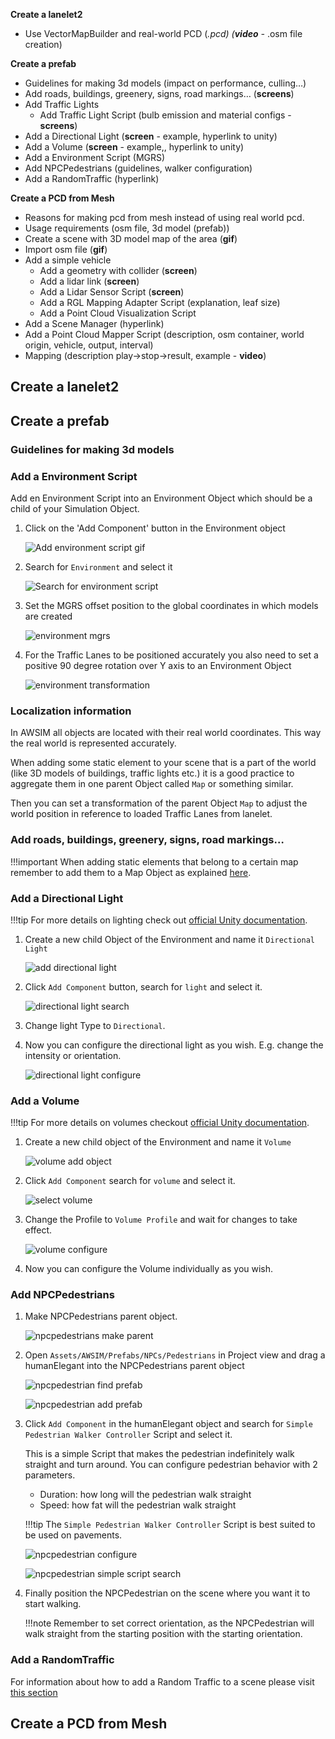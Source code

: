 **Create a lanelet2**

- Use VectorMapBuilder and real-world PCD (*.pcd) (**video** -* .osm file creation)

**Create a prefab**

- Guidelines for making 3d models (impact on performance, culling…)
- Add roads, buildings, greenery, signs, road markings… (**screens**)
- Add Traffic Lights
    - Add Traffic Light Script (bulb emission and material configs - **screens**)
- Add a Directional Light (**screen** - example, hyperlink to unity)
- Add a Volume (**screen** - example,, hyperlink to unity)
- Add a Environment Script (MGRS)
- Add NPCPedestrians (guidelines, walker configuration)
- Add a RandomTraffic (hyperlink)

**Create a PCD from Mesh**

- Reasons for making pcd from mesh instead of using real world pcd.
- Usage requirements (osm file, 3d model (prefab))
- Create a scene with 3D model map of the area (**gif**)
- Import osm file (**gif**)
- Add a simple vehicle
    - Add a geometry with collider (**screen**)
    - Add a lidar link (**screen**)
    - Add a Lidar Sensor Script (**screen**)
    - Add a RGL Mapping Adapter Script (explanation, leaf size)
    - Add a Point Cloud Visualization Script
- Add a Scene Manager (hyperlink)
- Add a Point Cloud Mapper Script (description, osm container, world origin, vehicle, output, interval)
- Mapping (description play->stop->result, example - **video**)

## Create a lanelet2
<!-- TODO -->

## Create a prefab

### Guidelines for making 3d models
<!-- TODO -->

### Add a Environment Script
Add en Environment Script into an Environment Object which should be a child of your Simulation Object.

1. Click on the 'Add Component' button in the Environment object

    ![Add environment script gif](add_environment_script.gif)

1. Search for `Environment` and select it

    ![Search for environment script](search_environment_script.png)

1. Set the MGRS offset position to the global coordinates in which models are created

    ![environment mgrs](environment_mgrs.png)

1. For the Traffic Lanes to be positioned accurately you also need to set a positive 90 degree rotation over Y axis to an Environment Object

    ![environment transformation](environment_transformation.png)

### Localization information
In AWSIM all objects are located with their real world coordinates.
This way the real world is represented accurately.

When adding some static element to your scene that is a part of the world (like 3D models of buildings, traffic lights etc.) it is a good practice to aggregate them in one parent Object called `Map` or something similar.

Then you can set a transformation of the parent Object `Map` to adjust the world position in reference to loaded Traffic Lanes from lanelet.

### Add roads, buildings, greenery, signs, road markings…
!!!important
    When adding static elements that belong to a certain map remember to add them to a Map Object as explained [here](#localization-information).

<!-- TODO -->

### Add a Directional Light
!!!tip
    For more details on lighting check out [official Unity documentation](https://docs.unity3d.com/Manual/Lighting.html).

1. Create a new child Object of the Environment and name it `Directional Light`

    ![add directional light](directional_light_add_object.gif)

1. Click `Add Component` button, search for `light` and select it. 

    ![directional light search](directional_light_search.png)

2. Change light Type to `Directional`.
3. Now you can configure the directional light as you wish. E.g. change the intensity or orientation.

    ![directional light configure](directional_light_config.gif)

### Add a Volume
!!!tip
    For more details on volumes checkout [official Unity documentation](https://docs.unity3d.com/Packages/com.unity.render-pipelines.high-definition@11.0/manual/Volumes.html).

1. Create a new child object of the Environment and name it `Volume`

    ![volume add object](volume_add_object.gif)

1. Click `Add Component` search for `volume` and select it.

    ![select volume](volume_search.png)

1. Change the Profile to `Volume Profile` and wait for changes to take effect.

    ![volume configure](volume_config.gif)

1. Now you can configure the Volume individually as you wish.

### Add NPCPedestrians
1. Make NPCPedestrians parent object.

    ![npcpedestrians make parent](npcpedestrian_add_parent.gif)

2. Open `Assets/AWSIM/Prefabs/NPCs/Pedestrians` in Project view and drag a humanElegant into the NPCPedestrians parent object

    ![npcpedestrian find prefab](npcpedestrian_find_prefab2.gif)

    ![npcpedestrian add prefab](npcpedestrian_add_prefab.gif)

1. Click `Add Component` in the humanElegant object and search for `Simple Pedestrian Walker Controller` Script and select it.

    This is a simple Script that makes the pedestrian indefinitely walk straight and turn around.
    You can configure pedestrian behavior with 2 parameters.

    - Duration: how long will the pedestrian walk straight
    - Speed: how fat will the pedestrian walk straight

    !!!tip
        The `Simple Pedestrian Walker Controller` Script is best suited to be used on pavements.

    ![npcpedestrian configure](npcpedestrian_config.gif)

    ![npcpedestrian simple script search](npcpedestrian_search.png)

2. Finally position the NPCPedestrian on the scene where you want it to start walking.

    !!!note
        Remember to set correct orientation, as the NPCPedestrian will walk straight from the starting position with the starting orientation.

### Add a RandomTraffic
For information about how to add a Random Traffic to a scene please visit [this section](../AddARandomTrafficToScene/)

## Create a PCD from Mesh
<!-- TODO -->
